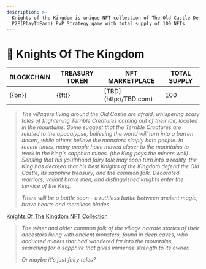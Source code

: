 ```yaml
---
description: >-
  Knights of the Kingdom is unique NFT collection of The Old Castle Defense
  P2E(PlayToEarn) PvP Strategy game with total supply of 100 NFTs
---
```


# 🏰 Knights Of The Kingdom

<table>
  <thead>
    <tr>
      <th>BLOCKCHAIN</th>
      <th>TREASURY TOKEN</th>
      <th>NFT MARKETPLACE</th>
      <th>TOTAL SUPPLY</th>
    </tr>
  </thead>
  <tbody>
    <tr>
      <td>{{bn}}</td>
      <td>{{tt}}</td>
      <td>[TBD](http://TBD.com)</td>
      <td>100</td>
    </tr>
  </tbody>
</table>

> _The villagers living around the Old Castle are afraid, whispering scary tales of 
> frightening Terrible Creatures coming out of their lair, located in the mountains. 
Some suggest that the Terrible Creatures are related to the apocalypse, believing the 
> world will turn into a barren desert, while others believe the monsters simply hate 
> people. In recent times, many people have moved closer to the mountains to work in the 
> king's sapphire mines. (the King pays the miners well)
Sensing that his youthhood fairy tale may soon turn into a reality, the King has decreed 
> that his best Knights of the Kingdom defend the Old Castle, its sapphire treasury, and 
> the common folk. Decorated warriors, valiant brave men, and distinguished knights enter 
> the service of the King._ 
>
> _There will be a battle soon – a ruthless battle between ancient magic, brave hearts and 
> merciless blades._

[Knights Of The Kingdom NFT Collection](http://TBD.com)

> _The wiser and older common folk of the village narrate stories of their ancestors living 
> with ancient monsters, found in deep caves, who abducted miners that had wandered far into 
> the mountains, searching for a sapphire that gives immense strength to its owner._
>
> _Or maybe it's just fairy tales?_
